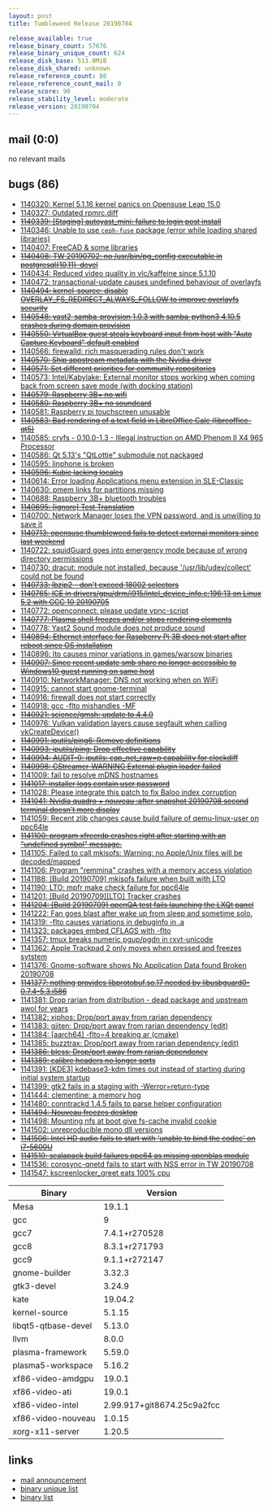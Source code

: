 ```yaml
---
layout: post
title: Tumbleweed Release 20190704

release_available: true
release_binary_count: 57676
release_binary_unique_count: 624
release_disk_base: 513.0MiB
release_disk_shared: unknown
release_reference_count: 86
release_reference_count_mail: 0
release_score: 90
release_stability_level: moderate
release_version: 20190704
---
```


## mail (0:0)

no relevant mails

## bugs (86)

<!--more-->

- [1140320: Kernel 5.1.16 kernel panics on Opensuse Leap 15.0](https://bugzilla.opensuse.org/show_bug.cgi?id=1140320)
- [1140327: Outdated rpmrc.diff](https://bugzilla.opensuse.org/show_bug.cgi?id=1140327)
- ~~[1140339: \[Staging\] autoyast_mini: failure to login post install](https://bugzilla.opensuse.org/show_bug.cgi?id=1140339)~~
- [1140346: Unable to use `ceph-fuse` package (error while loading shared libraries)](https://bugzilla.opensuse.org/show_bug.cgi?id=1140346)
- [1140407: FreeCAD & some libraries](https://bugzilla.opensuse.org/show_bug.cgi?id=1140407)
- ~~[1140408: TW 20190702: no /usr/bin/pg_config executable in postgresql{10,11}-devel](https://bugzilla.opensuse.org/show_bug.cgi?id=1140408)~~
- [1140434: Reduced video quality in vlc/kaffeine since 5.1.10](https://bugzilla.opensuse.org/show_bug.cgi?id=1140434)
- [1140472: transactional-update causes undefined behaviour of overlayfs](https://bugzilla.opensuse.org/show_bug.cgi?id=1140472)
- ~~[1140494: kernel-source: disable OVERLAY_FS_REDIRECT_ALWAYS_FOLLOW to improve overlayfs security](https://bugzilla.opensuse.org/show_bug.cgi?id=1140494)~~
- ~~[1140548: yast2-samba-provision 1.0.3 with samba-python3 4.10.5 crashes during domain provision](https://bugzilla.opensuse.org/show_bug.cgi?id=1140548)~~
- ~~[1140550: VirtualBox guest steals keyboard input from host with "Auto Capture Keyboard" default enabled](https://bugzilla.opensuse.org/show_bug.cgi?id=1140550)~~
- [1140566: firewalld: rich masquerading rules don't work](https://bugzilla.opensuse.org/show_bug.cgi?id=1140566)
- ~~[1140570: Ship appstream metadata with the Nvidia driver](https://bugzilla.opensuse.org/show_bug.cgi?id=1140570)~~
- ~~[1140571: Set different priorities for community repositories](https://bugzilla.opensuse.org/show_bug.cgi?id=1140571)~~
- [1140573: Intel/Kabylake: External monitor stops working when coming back from screen save mode (with docking station)](https://bugzilla.opensuse.org/show_bug.cgi?id=1140573)
- ~~[1140579: Raspberry 3B+ no wifi](https://bugzilla.opensuse.org/show_bug.cgi?id=1140579)~~
- ~~[1140580: Raspberry 3B+ no soundcard](https://bugzilla.opensuse.org/show_bug.cgi?id=1140580)~~
- [1140581: Raspberry pi touchscreen unusable](https://bugzilla.opensuse.org/show_bug.cgi?id=1140581)
- ~~[1140583: Bad rendering of a text field in LibreOffice Calc (libreoffice-qt5)](https://bugzilla.opensuse.org/show_bug.cgi?id=1140583)~~
- [1140585: cryfs - 0.10.0-1.3 - Illegal instruction on AMD Phenom II X4 965 Processor](https://bugzilla.opensuse.org/show_bug.cgi?id=1140585)
- [1140586: Qt 5.13's "QtLottie" submodule not packaged](https://bugzilla.opensuse.org/show_bug.cgi?id=1140586)
- [1140595: linphone is broken](https://bugzilla.opensuse.org/show_bug.cgi?id=1140595)
- ~~[1140596: Kubic lacking locales](https://bugzilla.opensuse.org/show_bug.cgi?id=1140596)~~
- [1140614: Error loading Applications menu extension in SLE-Classic](https://bugzilla.opensuse.org/show_bug.cgi?id=1140614)
- [1140630: pmem links for partitions missing](https://bugzilla.opensuse.org/show_bug.cgi?id=1140630)
- [1140688: Raspberry 3B+ bluetooth troubles](https://bugzilla.opensuse.org/show_bug.cgi?id=1140688)
- ~~[1140695: \[ignore\] Test Translation](https://bugzilla.opensuse.org/show_bug.cgi?id=1140695)~~
- [1140700: Network Manager loses the VPN password, and is unwilling to save it](https://bugzilla.opensuse.org/show_bug.cgi?id=1140700)
- ~~[1140713: opensuse thumbleweed fails to detect external monitors since last weekend](https://bugzilla.opensuse.org/show_bug.cgi?id=1140713)~~
- [1140722: squidGuard goes into emergency mode because of wrong directory permissions](https://bugzilla.opensuse.org/show_bug.cgi?id=1140722)
- [1140730: dracut: module not installed, because '/usr/lib/udev/collect' could not be found](https://bugzilla.opensuse.org/show_bug.cgi?id=1140730)
- ~~[1140733: lbzip2 - don't exceed 18002 selectors](https://bugzilla.opensuse.org/show_bug.cgi?id=1140733)~~
- ~~[1140765: ICE in drivers/gpu/drm/i915/intel_device_info.c:196:13 on Linux 5.2 with GCC 10 20190705](https://bugzilla.opensuse.org/show_bug.cgi?id=1140765)~~
- [1140772: openconnect: please update  vpnc-script](https://bugzilla.opensuse.org/show_bug.cgi?id=1140772)
- ~~[1140777: Plasma shell freezes and/or stops rendering elements](https://bugzilla.opensuse.org/show_bug.cgi?id=1140777)~~
- [1140778: Yast2 Sound module does not produce sound](https://bugzilla.opensuse.org/show_bug.cgi?id=1140778)
- ~~[1140894: Ethernet interface for Raspberry Pi 3B does not start after reboot since OS installation](https://bugzilla.opensuse.org/show_bug.cgi?id=1140894)~~
- [1140896: lto causes minor variations in games/warsow binaries](https://bugzilla.opensuse.org/show_bug.cgi?id=1140896)
- ~~[1140907: Since recent update smb share no longer accessible to Windows10 guest running on same host](https://bugzilla.opensuse.org/show_bug.cgi?id=1140907)~~
- [1140910: NetworkManager: DNS not working when on WiFi](https://bugzilla.opensuse.org/show_bug.cgi?id=1140910)
- [1140915: cannot start gnome-terminal](https://bugzilla.opensuse.org/show_bug.cgi?id=1140915)
- [1140916: firewall does not start correctly](https://bugzilla.opensuse.org/show_bug.cgi?id=1140916)
- [1140918: gcc -flto mishandles -MF](https://bugzilla.opensuse.org/show_bug.cgi?id=1140918)
- ~~[1140921: science/gmsh: update to 4.4.0](https://bugzilla.opensuse.org/show_bug.cgi?id=1140921)~~
- [1140976: Vulkan validation layers cause segfault when calling vkCreateDevice()](https://bugzilla.opensuse.org/show_bug.cgi?id=1140976)
- ~~[1140991: iputils/ping6: Remove definitions](https://bugzilla.opensuse.org/show_bug.cgi?id=1140991)~~
- ~~[1140993: iputils/ping: Drop effective capability](https://bugzilla.opensuse.org/show_bug.cgi?id=1140993)~~
- ~~[1140994: AUDIT-0: iputils: cap_net_raw=p capability for clockdiff](https://bugzilla.opensuse.org/show_bug.cgi?id=1140994)~~
- ~~[1140998: GStreamer-WARNING External plugin loader failed](https://bugzilla.opensuse.org/show_bug.cgi?id=1140998)~~
- [1141009: fail to resolve mDNS hostnames](https://bugzilla.opensuse.org/show_bug.cgi?id=1141009)
- ~~[1141017: installer logs contain user password](https://bugzilla.opensuse.org/show_bug.cgi?id=1141017)~~
- [1141028: Please integrate this patch to fix Baloo index corruption](https://bugzilla.opensuse.org/show_bug.cgi?id=1141028)
- ~~[1141041: Nvidia quadro + nouveau :after snapshot 20190708 second terminal doesn't more display](https://bugzilla.opensuse.org/show_bug.cgi?id=1141041)~~
- [1141059: Recent zlib changes cause build failure of qemu-linux-user on ppc64le](https://bugzilla.opensuse.org/show_bug.cgi?id=1141059)
- ~~[1141100: program xfreerdp crashes right after starting with an "undefined symbol" message.](https://bugzilla.opensuse.org/show_bug.cgi?id=1141100)~~
- [1141105: Failed to call mkisofs: Warning: no Apple/Unix files will be decoded/mapped](https://bugzilla.opensuse.org/show_bug.cgi?id=1141105)
- [1141106: Program "remmina" crashes with a memory access violation](https://bugzilla.opensuse.org/show_bug.cgi?id=1141106)
- [1141188: \[Build 20190709\] mkisofs failure when built with LTO](https://bugzilla.opensuse.org/show_bug.cgi?id=1141188)
- [1141190: LTO: mpfr make check failure for ppc64le](https://bugzilla.opensuse.org/show_bug.cgi?id=1141190)
- [1141201: \[Build 20190709\]\[LTO\] Tracker crashes](https://bugzilla.opensuse.org/show_bug.cgi?id=1141201)
- ~~[1141204: \[Build 20190709\] openQA test fails launching the LXQt panel](https://bugzilla.opensuse.org/show_bug.cgi?id=1141204)~~
- [1141222: Fan goes blast after wake up from sleep and sometime solo.](https://bugzilla.opensuse.org/show_bug.cgi?id=1141222)
- [1141319: -flto causes variations in debuginfo in .a](https://bugzilla.opensuse.org/show_bug.cgi?id=1141319)
- [1141323: packages embed CFLAGS with -flto](https://bugzilla.opensuse.org/show_bug.cgi?id=1141323)
- [1141357: tmux breaks numeric pgup/pgdn in rxvt-unicode](https://bugzilla.opensuse.org/show_bug.cgi?id=1141357)
- [1141362: Apple Trackpad 2 only moves when pressed and freezes sytstem](https://bugzilla.opensuse.org/show_bug.cgi?id=1141362)
- [1141376: Gnome-software shows No Application Data found Broken 20190708](https://bugzilla.opensuse.org/show_bug.cgi?id=1141376)
- ~~[1141377: nothing provides libprotobuf.so.17 needed by libusbguard0-0.7.4-5.3.i586](https://bugzilla.opensuse.org/show_bug.cgi?id=1141377)~~
- [1141381: Drop rarian from distribution - dead package and upstream awol for years](https://bugzilla.opensuse.org/show_bug.cgi?id=1141381)
- [1141382: xiphos: Drop/port away from rarian dependency](https://bugzilla.opensuse.org/show_bug.cgi?id=1141382)
- [1141383: gjiten: Drop/port away from rarian dependency (edit)](https://bugzilla.opensuse.org/show_bug.cgi?id=1141383)
- [1141384: \[aarch64\] -flto=4 breaking ar (cmake)](https://bugzilla.opensuse.org/show_bug.cgi?id=1141384)
- [1141385: buzztrax: Drop/port away from rarian dependency (edit)](https://bugzilla.opensuse.org/show_bug.cgi?id=1141385)
- ~~[1141386: bless: Drop/port away from rarian dependency](https://bugzilla.opensuse.org/show_bug.cgi?id=1141386)~~
- ~~[1141389: calibre headers no longer sorts](https://bugzilla.opensuse.org/show_bug.cgi?id=1141389)~~
- [1141391: \[KDE3\] kdebase3-kdm times out instead of starting during initial system startup](https://bugzilla.opensuse.org/show_bug.cgi?id=1141391)
- [1141399: gtk2 fails in a staging with -Werror=return-type](https://bugzilla.opensuse.org/show_bug.cgi?id=1141399)
- [1141444: clementine: a memory hog](https://bugzilla.opensuse.org/show_bug.cgi?id=1141444)
- [1141480: conntrackd 1.4.5 fails to parse helper configuration](https://bugzilla.opensuse.org/show_bug.cgi?id=1141480)
- ~~[1141494: Nouveau freezes desktop](https://bugzilla.opensuse.org/show_bug.cgi?id=1141494)~~
- [1141498: Mounting nfs at boot give fs-cache invalid cookie](https://bugzilla.opensuse.org/show_bug.cgi?id=1141498)
- [1141502: unreproducible mono dll versions](https://bugzilla.opensuse.org/show_bug.cgi?id=1141502)
- ~~[1141506: Intel HD audio fails to start with 'unable to bind the codec' on i7-5600U](https://bugzilla.opensuse.org/show_bug.cgi?id=1141506)~~
- ~~[1141510: scalapack build failures ppc64 as missing openblas module](https://bugzilla.opensuse.org/show_bug.cgi?id=1141510)~~
- [1141536: corosync-qnetd fails to start with NSS error in TW 20190708](https://bugzilla.opensuse.org/show_bug.cgi?id=1141536)
- [1141547: kscreenlocker_greet eats 100% cpu](https://bugzilla.opensuse.org/show_bug.cgi?id=1141547)

Binary | Version
--- | ---
Mesa | 19.1.1
gcc | 9
gcc7 | 7.4.1+r270528
gcc8 | 8.3.1+r271793
gcc9 | 9.1.1+r272147
gnome-builder | 3.32.3
gtk3-devel | 3.24.9
kate | 19.04.2
kernel-source | 5.1.15
libqt5-qtbase-devel | 5.13.0
llvm | 8.0.0
plasma-framework | 5.59.0
plasma5-workspace | 5.16.2
xf86-video-amdgpu | 19.0.1
xf86-video-ati | 19.0.1
xf86-video-intel | 2.99.917+git8674.25c9a2fcc
xf86-video-nouveau | 1.0.15
xorg-x11-server | 1.20.5

## links

- [mail announcement](https://lists.opensuse.org/opensuse-factory/2019-07/msg00087.html)
- [binary unique list](http://download.opensuse.org/history/20190704/rpm.unique.list)
- [binary list](http://download.opensuse.org/history/20190704/rpm.list)
